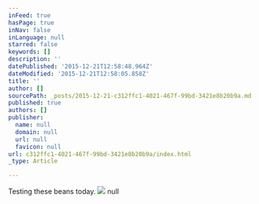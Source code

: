 ```yaml
---
inFeed: true
hasPage: true
inNav: false
inLanguage: null
starred: false
keywords: []
description: ''
datePublished: '2015-12-21T12:58:48.964Z'
dateModified: '2015-12-21T12:58:05.858Z'
title: ''
author: []
sourcePath: _posts/2015-12-21-c312ffc1-4021-467f-99bd-3421e8b20b9a.md
published: true
authors: []
publisher:
  name: null
  domain: null
  url: null
  favicon: null
url: c312ffc1-4021-467f-99bd-3421e8b20b9a/index.html
_type: Article

---
```

Testing these beans today.
![](https://the-grid-user-content.s3-us-west-2.amazonaws.com/c420e0b1-b859-466a-a840-610590c28bd4.jpg)
null